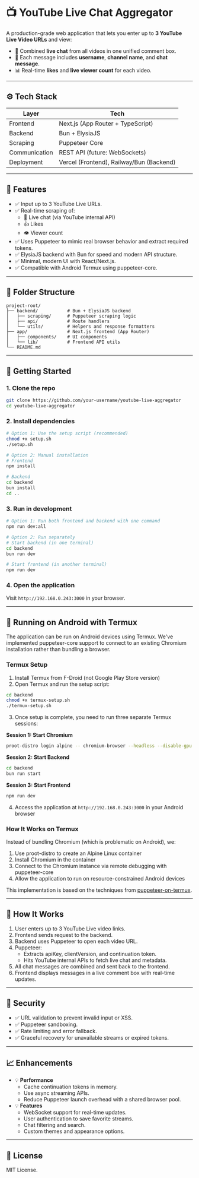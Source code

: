 # 📺 YouTube Live Chat Aggregator

A production-grade web application that lets you enter up to **3 YouTube Live Video URLs** and view:

- 🧵 Combined **live chat** from all videos in one unified comment box.
- 💬 Each message includes **username**, **channel name**, and **chat message**.
- 📊 Real-time **likes** and **live viewer count** for each video.

---

## ⚙️ Tech Stack

| Layer        | Tech              |
|--------------|-------------------|
| Frontend     | Next.js (App Router + TypeScript) |
| Backend      | Bun + ElysiaJS    |
| Scraping     | Puppeteer Core    |
| Communication| REST API (future: WebSockets) |
| Deployment   | Vercel (Frontend), Railway/Bun (Backend) |

---

## 🧩 Features

- ✅ Input up to 3 YouTube Live URLs.
- ✅ Real-time scraping of:
  - 🔴 Live chat (via YouTube internal API)
  - 👍 Likes
  - 👁️ Viewer count
- ✅ Uses Puppeteer to mimic real browser behavior and extract required tokens.
- ✅ ElysiaJS backend with Bun for speed and modern API structure.
- ✅ Minimal, modern UI with React/Next.js.
- ✅ Compatible with Android Termux using puppeteer-core.

---

## 📁 Folder Structure

```
project-root/
├── backend/           # Bun + ElysiaJS backend
│   ├── scraping/      # Puppeteer scraping logic
│   ├── api/           # Route handlers
│   └── utils/         # Helpers and response formatters
├── app/               # Next.js frontend (App Router)
│   ├── components/    # UI components
│   └── lib/           # Frontend API utils
└── README.md
```

---

## 🚀 Getting Started

### 1. Clone the repo

```bash
git clone https://github.com/your-username/youtube-live-aggregator
cd youtube-live-aggregator
```

### 2. Install dependencies

```bash
# Option 1: Use the setup script (recommended)
chmod +x setup.sh
./setup.sh

# Option 2: Manual installation
# Frontend
npm install

# Backend
cd backend
bun install
cd ..
```

### 3. Run in development

```bash
# Option 1: Run both frontend and backend with one command
npm run dev:all

# Option 2: Run separately
# Start backend (in one terminal)
cd backend
bun run dev

# Start frontend (in another terminal)
npm run dev
```

### 4. Open the application

Visit `http://192.168.0.243:3000` in your browser.

---

## 📱 Running on Android with Termux

The application can be run on Android devices using Termux. We've implemented puppeteer-core support to connect to an existing Chromium installation rather than bundling a browser.

### Termux Setup

1. Install Termux from F-Droid (not Google Play Store version)
2. Open Termux and run the setup script:

```bash
cd backend
chmod +x termux-setup.sh
./termux-setup.sh
```

3. Once setup is complete, you need to run three separate Termux sessions:

**Session 1: Start Chromium**
```bash
proot-distro login alpine -- chromium-browser --headless --disable-gpu --remote-debugging-port=9222
```

**Session 2: Start Backend**
```bash
cd backend
bun run start
```

**Session 3: Start Frontend**
```bash
npm run dev
```

4. Access the application at `http://192.168.0.243:3000` in your Android browser

### How It Works on Termux

Instead of bundling Chromium (which is problematic on Android), we:
1. Use proot-distro to create an Alpine Linux container
2. Install Chromium in the container
3. Connect to the Chromium instance via remote debugging with puppeteer-core
4. Allow the application to run on resource-constrained Android devices

This implementation is based on the techniques from [puppeteer-on-termux](https://github.com/rishabhrpg/puppeteer-on-termux).

---

## 🧠 How It Works

1. User enters up to 3 YouTube Live video links.
2. Frontend sends request to the backend.
3. Backend uses Puppeteer to open each video URL.
4. Puppeteer:
   - Extracts apiKey, clientVersion, and continuation token.
   - Hits YouTube internal APIs to fetch live chat and metadata.
5. All chat messages are combined and sent back to the frontend.
6. Frontend displays messages in a live comment box with real-time updates.

---

## 🔐 Security

- ✅ URL validation to prevent invalid input or XSS.
- ✅ Puppeteer sandboxing.
- ✅ Rate limiting and error fallback.
- ✅ Graceful recovery for unavailable streams or expired tokens.

---

## 📈 Enhancements

- 💡 **Performance**
  - Cache continuation tokens in memory.
  - Use async streaming APIs.
  - Reduce Puppeteer launch overhead with a shared browser pool.
- 💡 **Features**
  - WebSocket support for real-time updates.
  - User authentication to save favorite streams.
  - Chat filtering and search.
  - Custom themes and appearance options.

---

## 📝 License

MIT License.